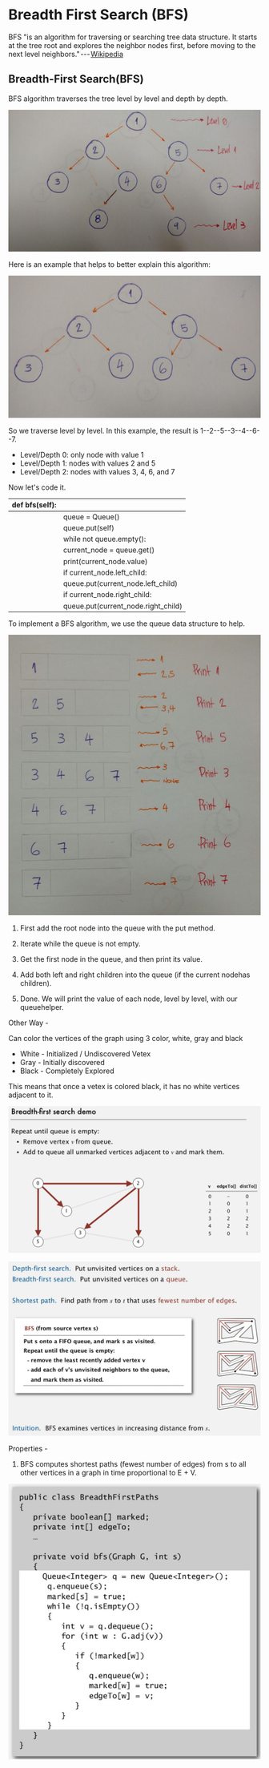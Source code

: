 # Breadth First Search (BFS)

BFS "is an algorithm for traversing or searching tree data structure. It starts at the tree root and explores the neighbor nodes first, before moving to the next level neighbors." --- [Wikipedia](https://en.wikipedia.org/wiki/Breadth-first_search)

## Breadth-First Search(BFS)

BFS algorithm traverses the tree level by level and depth by depth.

![image](../../media/Breadth-First-Search-(BFS)-image1.jpg)

Here is an example that helps to better explain this algorithm:

![image](../../media/Breadth-First-Search-(BFS)-image2.jpg)

So we traverse level by level. In this example, the result is 1--2--5--3--4--6--7.

- Level/Depth 0: only node with value 1
- Level/Depth 1: nodes with values 2 and 5
- Level/Depth 2: nodes with values 3, 4, 6, and 7

Now let's code it.

| def bfs(self): |                                    |
|----------------|-------------------------------------|
|               | queue = Queue()                     |
|               | queue.put(self)                     |
|               | while not queue.empty():            |
|               | current_node = queue.get()          |
|               | print(current_node.value)           |
|               | if current_node.left_child:         |
|               | queue.put(current_node.left_child)  |
|               | if current_node.right_child:        |
|               | queue.put(current_node.right_child) |

To implement a BFS algorithm, we use the queue data structure to help.

![image](../../media/Breadth-First-Search-(BFS)-image3.jpg)

1. First add the root node into the queue with the put method.

2. Iterate while the queue is not empty.

3. Get the first node in the queue, and then print its value.

4. Add both left and right children into the queue (if the current nodehas children).

5. Done. We will print the value of each node, level by level, with our queuehelper.

Other Way -

Can color the vertices of the graph using 3 color, white, gray and black

- White - Initialized / Undiscovered Vetex
- Gray - Initially discovered
- Black - Completely Explored

This means that once a vetex is colored black, it has no white vertices adjacent to it.

![image](../../media/Breadth-First-Search-(BFS)-image4.jpg)

![image](../../media/Breadth-First-Search-(BFS)-image5.jpg)

Properties -

1. BFS computes shortest paths (fewest number of edges) from s to all other vertices in a graph in time proportional to E + V.

![image](../../media/Breadth-First-Search-(BFS)-image6.jpg)
